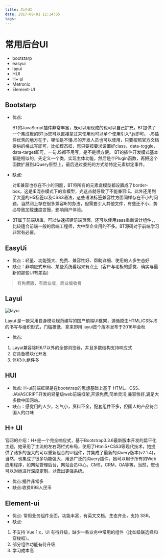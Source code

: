 ```yaml
---
title: 后台UI
date: 2017-08-01 11:14:05
tags:
---
```

# 常用后台UI
* bootstarp
* easyui
* layui
* HUI
* H+ ui
* Metronic
* Element-UI


## Bootstarp
* 优点:

    BT的JavaScript插件非常丰富，既可以用现成的也可以自己扩充，BT提供了一个集成板的BT.js您可以直接拿过来使用也可以单个使用引入*.js即可。
    JS插件优秀的地方在于，哪怕是不懂JS的开发人员也可以使用，只要按照官方文档提供的格式写即可，比如模态框，您只要按要求设置好class，data-toggle，data-target即可，一句JS都不用写，是不是很方便。
    BT的插件开发模式基本都是相似的，先定义一个类，实现主体功能，然后是个Plugin函数，再把这个函数扩展到JQuery原型上，最后通过委托的方式给特定元素绑定事件。
<!-- more -->
* 缺点:
  
  对IE兼容也存在不小的问题，BT将所有的元素盒模型都设置成了border-box，这是IE混杂模式下的盒模型，光这点就导致了不能兼容IE。此外还用到了大量的H5标签以及CSS3语法，这些语法标签兼容性方面同样存在不小的问题，当然网上存在很多兼容IE的办法，但需要引入其他文件，有些还不小，势必导致加载速度变慢，影响用户体验。
  
*  BT属于前端UI库，可以快速搭建前端页面，还可以使用saas重新设计组件，，比较适合前端一般的后端工程师，大中型企业用的不多。BT源码对于前端学习非常有必要。

## EasyUi


* 优点：轻量、功能强大、免费、兼容性好、帮助详细、使用的人多生态好
* 缺点：非响应式布局、某些系统看起来有点土（客户与老板的感觉、确实与最新的那些UI有差距）

> 有免费版，有商业版，商业版收费

## Layui
![layui](../images/amazeui.png)





Layui 是一款采用自身模块规范编写的国产前端UI框架，遵循原生HTML/CSS/JS的书写与组织形式，门槛极低，拿来即用
layui首个版本发布于2016年金秋

* 优点:

1. Layui兼容除IE6/7以外的全部浏览器，并且多数结构支持响应式
2. 它具备模块化开发
3. 体积小,组件多



## HUI


* 优点: H-ui前端框架是在bootstrap的思想基础上基于 HTML、CSS、JAVASCRIPT开发的轻量级web前端框架,开源免费,简单灵活,兼容性好,满足大多数中国网站。
* 缺点：感觉用的人少，名气小，资料不全，配套组件不多，但国人的产品符合国人的口味

## H+ UI

官网的介绍：H+是一个完全响应式，基于Bootstrap3.3.6最新版本开发的扁平化主题，她采用了主流的左右两栏式布局，使用了Html5+CSS3等现代技术，她提供了诸多的强大的可以重新组合的UI组件，并集成了最新的jQuery版本(v2.1.4)，当然，也集成了很多功能强大，用途广泛的jQuery插件，她可以用于所有的Web应用程序，如网站管理后台，网站会员中心，CMS，CRM，OA等等，当然，您也可以对她进行深度定制，以做出更强系统。

* 优点:插件非常多
* 缺点:收费998人民币



## Element-ui

* 优点: 常用业务组件全面，功能丰富，有英文文档，生态齐全，支持 SSR。
* 缺点: 

1. 不支持 Vue 1.x，UI 有待升级，缺少一些业务中常用的组件（比如级联选择和穿梭框）。
2. 部分组件功能有待升级
3. 学习成本高





